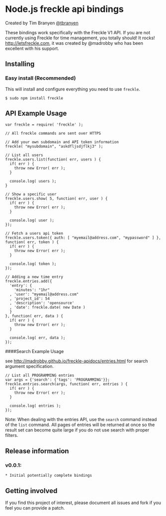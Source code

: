 Node.js freckle api bindings
============================

Created by Tim Branyen [@tbranyen](http://twitter.com/tbranyen)

These bindings work specifically with the Freckle V1 API.  If you are not currently using Freckle for
time management, you totally should! It rocks! http://letsfreckle.com, it was created by @madrobby who
has been excellent with his support.

Installing
-----------------------

### Easy install (Recommended) ###
This will install and configure everything you need to use `freckle`.

    $ sudo npm install freckle

API Example Usage
-----------------

    var freckle = require( 'freckle' );

    // All freckle commands are sent over HTTPS

    // Add your own subdomain and API token information
    freckle( "mysubdomain", "askdfljsdjflkj3" );

    // List all users
    freckle.users.list(function( err, users ) {
      if( err ) {
        throw new Error( err );
      }

      console.log( users );
    }

    // Show a specific user
    freckle.users.show( 5, function( err, user ) {
      if( err ) {
        throw new Error( err );
      }

      console.log( user );
    });

    // Fetch a users api token
    freckle.users.token({ auth: [ "myemail@address.com", "mypassword" ] }, function( err, token ) {
      if( err ) {
        throw new Error( err );
      }

      console.log( token );
    });

    // Adding a new time entry
    freckle.entries.add({
      'entry': {
        'minutes': "1hr"
      , 'user': "myemail@address.com"
      , 'project_id': 54
      , 'description': 'opensource'
      , 'date': freckle.date( new Date )
      }
    }, function( err, data ) {
      if( err ) {
        throw new Error( err );
      }

      console.log( err, data );
    });


####Search Example Usage

see http://madrobby.github.io/freckle-apidocs/entries.html for search argument specification.

    // List all PROGRAMMING entries
    var args = {'search': {'tags': 'PROGRAMMING'}};
    freckle.entries.search(args, function( err, entries ) {
      if( err ) {
        throw new Error( err );
      }

      console.log( entries );
    });

Note: When dealing with the entries API, use the `search` command instead of the `list` command. All pages of entries will be returned at once so the result set can become quite large if you do not use search with proper filters.


Release information
-------------------

### v0.0.1: ###
    * Initial potentially complete bindings

Getting involved
----------------

If you find this project of interest, please document all issues and fork if you feel you can provide a patch.
